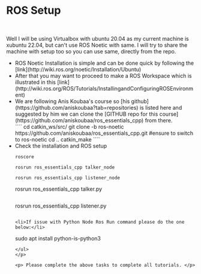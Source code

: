 <h1>ROS Setup</h1>

<br>
<p>Well I will be using Virtualbox with ubuntu 20.04 as my current machine is xubuntu 22.04, but can't use ROS Noetic with same.
I will try to share the machine with setup too so you can use same, directly from the repo.</p>

<p>
<ul>
<li>ROS Noetic Installation is simple and can be done quick by following the [link](http://wiki.ros.org/noetic/Installation/Ubuntu)</li>

<li>After that you may want to proceed to make a ROS Workspace which is illustrated in this [link](http://wiki.ros.org/ROS/Tutorials/InstallingandConfiguringROSEnvironment)</li>

<li>We are following Anis Koubaa's course so [his github](https://github.com/aniskoubaa?tab=repositories) is listed here and suggested by him we can clone the [GITHUB repo for this course](https://github.com/aniskoubaa/ros_essentials_cpp) from there.</li>
````
cd catkin_ws/src/
git clone -b ros-noetic https://github.com/aniskoubaa/ros_essentials_cpp.git
#ensure to switch to ros-noetic
cd ..
catkin_make
````
<li>Check the installation and ROS setup</li>

````
roscore
````
````
rosrun ros_essentials_cpp talker_node
````
````
rosrun ros_essentials_cpp listener_node
````
rosrun ros_essentials_cpp talker.py
````
````
rosrun ros_essentials_cpp listener.py
````

<li>If issue with Python Node Ros Run command please do the one below:</li>

````
sudo apt install python-is-python3
````
</ul>
</p>

<p> Please complete the above tasks to complete all tutorials. </p>
